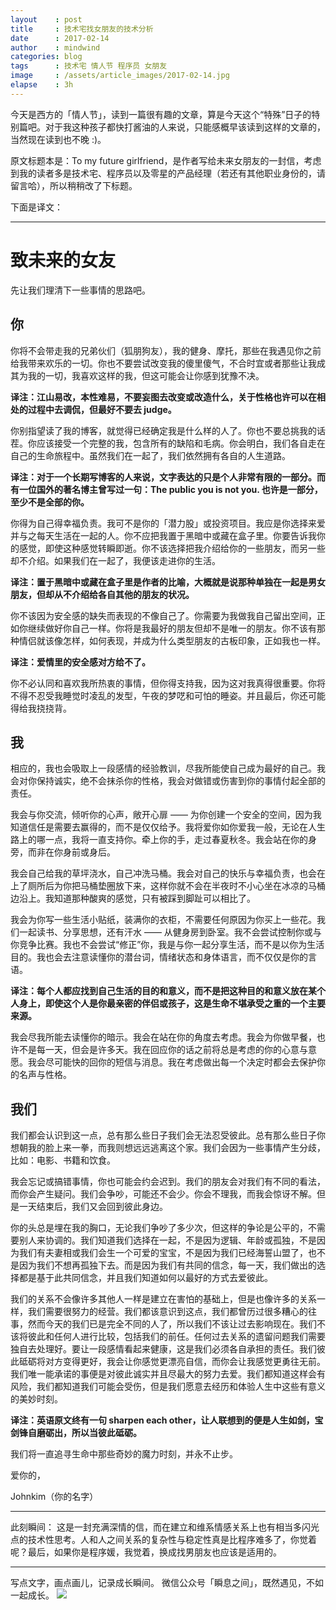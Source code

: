 ```yaml
---
layout    : post
title     : 技术宅找女朋友的技术分析
date      : 2017-02-14
author    : mindwind
categories: blog
tags      : 技术宅 情人节 程序员 女朋友
image     : /assets/article_images/2017-02-14.jpg
elapse    : 3h
---
```



今天是西方的「情人节」，读到一篇很有趣的文章，算是今天这个“特殊”日子的特别篇吧。对于我这种孩子都快打酱油的人来说，只能感概早该读到这样的文章的，当然现在读到也不晚 :)。

原文标题本是：To my future girlfriend，是作者写给未来女朋友的一封信，考虑到我的读者多是技术宅、程序员以及零星的产品经理（若还有其他职业身份的，请留言哈），所以稍稍改了下标题。

下面是译文：

---

# 致未来的女友

先让我们理清下一些事情的思路吧。


## 你
你将不会带走我的兄弟伙们（狐朋狗友），我的健身、摩托，那些在我遇见你之前给我带来欢乐的一切。你也不要尝试改变我的傻里傻气，不合时宜或者那些让我成其为我的一切，我喜欢这样的我，但这可能会让你感到犹豫不决。

__译注：江山易改，本性难易，不要妄图去改变或改造什么，关于性格也许可以在相处的过程中去调侃，但最好不要去 judge。__

你别指望读了我的博客，就觉得已经确定我是什么样的人了。你也不要总挑我的话茬。你应该接受一个完整的我，包含所有的缺陷和毛病。你会明白，我们各自走在自己的生命旅程中。虽然我们在一起了，我们依然拥有各自的人生道路。

__译注：对于一个长期写博客的人来说，文字表达的只是个人非常有限的一部分。而有一位国外的著名博主曾写过一句：The public you is not you. 也许是一部分，至少不是全部的你。__

你得为自己得幸福负责。我可不是你的「潜力股」或投资项目。我应是你选择来爱并与之每天生活在一起的人。你不应把我置于黑暗中或藏在盒子里。你要告诉我你的感觉，即使这种感觉转瞬即逝。你不该选择把我介绍给你的一些朋友，而另一些却不介绍。如果我们在一起了，我便该走进你的生活。

__译注：置于黑暗中或藏在盒子里是作者的比喻，大概就是说那种单独在一起是男女朋友，但却从不介绍给各自其他的朋友的状况。__

你不该因为安全感的缺失而表现的不像自己了。你需要为我做我自己留出空间，正如你继续做好你自己一样。你将是我最好的朋友但却不是唯一的朋友。你不该有那种情侣就该像怎样，如何表现，并成为什么类型朋友的古板印象，正如我也一样。

__译注：爱情里的安全感对方给不了。__

你不必认同和喜欢我所热衷的事情，但你得支持我，因为这对我真得很重要。你将不得不忍受我睡觉时凌乱的发型，午夜的梦呓和可怕的睡姿。并且最后，你还可能得给我挠挠背。


## 我
相应的，我也会吸取上一段感情的经验教训，尽我所能使自己成为最好的自己。我会对你保持诚实，绝不会抹杀你的性格，我会对做错或伤害到你的事情付起全部的责任。

我会与你交流，倾听你的心声，敞开心扉 —— 为你创建一个安全的空间，因为我知道信任是需要去赢得的，而不是仅仅给予。我将爱你如你爱我一般，无论在人生路上的哪一点，我将一直支持你。牵上你的手，走过春夏秋冬。我会站在你的身旁，而非在你身前或身后。

我会自己给我的草坪浇水，自己冲洗马桶。我会对自己的快乐与幸福负责，也会在上了厕所后为你把马桶垫圈放下来，这样你就不会在半夜时不小心坐在冰凉的马桶边沿上。我知道那种酸爽的感觉，只有被踩到脚趾可以相比了。

我会为你写一些生活小贴纸，装满你的衣柜，不需要任何原因为你买上一些花。我们一起读书、分享思想，还有汗水 —— 从健身房到卧室。我不会尝试控制你或与你竞争比赛。我也不会尝试“修正”你，我是与你一起分享生活，而不是以你为生活目的。我也会去注意读懂你的潜台词，情绪状态和身体语言，而不仅仅是你的言语。

__译注：每个人都应找到自己生活的目的和意义，而不是把这种目的和意义放在某个人身上，即使这个人是你最亲密的伴侣或孩子，这是生命不堪承受之重的一个主要来源。__

我会尽我所能去读懂你的暗示。我会在站在你的角度去考虑。我会为你做早餐，也许不是每一天，但会是许多天。我在回应你的话之前将总是考虑的你的心意与意愿。我会尽可能快的回你的短信与消息。我在考虑做出每一个决定时都会去保护你的名声与性格。


## 我们
我们都会认识到这一点，总有那么些日子我们会无法忍受彼此。总有那么些日子你想朝我的脸上来一拳，而我则想远远逃离这个家。我们会因为一些事情产生分歧，比如：电影、书籍和饮食。

我会忘记或搞错事情，你也可能会约会迟到。我们的朋友会对我们有不同的看法，而你会产生疑问。我们会争吵，可能还不会少。你会不理我，而我会惊讶不解。但是一天结束后，我们又会回到彼此身边。

你的头总是埋在我的胸口，无论我们争吵了多少次，但这样的争论是公平的，不需要别人来协调的。我们知道我们选择在一起，不是因为逻辑、年龄或孤独，不是因为我们有夫妻相或我们会生一个可爱的宝宝，不是因为我们已经海誓山盟了，也不是因为我们不想再孤独下去。而是因为我们有共同的信念，每一天，我们做出的选择都是基于此共同信念，并且我们知道如何以最好的方式去爱彼此。

我们的关系不会像许多其他人一样是建立在害怕的基础上，但是也像许多的关系一样，我们需要很努力的经营。我们都该意识到这点，我们都曾历过很多糟心的往事，然而今天的我们已是完全不同的人了，所以我们不该让过去影响现在。我们不该将彼此和任何人进行比较，包括我们的前任。任何过去关系的遗留问题我们需要独自去处理好。要让一段感情看起来健康，这是我们必须各自承担的责任。我们彼此砥砺将对方变得更好，我会让你感觉更漂亮自信，而你会让我感觉更勇往无前。我们唯一能承诺的事便是对彼此诚实并且尽最大的努力去爱。我们都知道这样会有风险，我们都知道我们可能会受伤，但是我们愿意去经历和体验人生中这些有意义的美妙时刻。

__译注：英语原文终有一句 sharpen each other，让人联想到的便是人生如剑，宝剑锋自磨砺出，所以当彼此砥砺。__

我们将一直追寻生命中那些奇妙的魔力时刻，并永不止步。

爱你的，

Johnkim（你的名字）


---

此刻瞬间：
这是一封充满深情的信，而在建立和维系情感关系上也有相当多闪光点的技术性思考。人和人之间关系的复杂性与稳定性真是比程序难多了，你觉着呢？最后，如果你是程序媛，我觉着，换成找男朋友也应该是适用的。

---
写点文字，画点画儿，记录成长瞬间。
微信公众号「瞬息之间」，既然遇见，不如一起成长。
![](/assets/images/qrcode_wechat_avatar.jpg)
